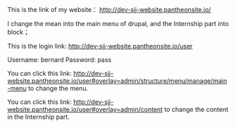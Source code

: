 This is the link of my website： http://dev-sjj-website.pantheonsite.io/

I change the mean into the main menu of drupal, and the Internship part into block；

This is the login link: http://dev-sjj-website.pantheonsite.io/user

Username: bernard    Password: pass

You can click this link: http://dev-sjj-website.pantheonsite.io/user#overlay=admin/structure/menu/manage/main-menu to change the menu.

You can click this link: http://dev-sjj-website.pantheonsite.io/user#overlay=admin/content to change the content in the Internship part.
